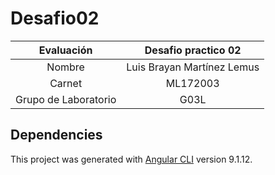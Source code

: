 # Desafio02

| Evaluación | Desafio practico 02 |
|:----------:|:-------------------:|
|Nombre|Luis Brayan Martínez Lemus|
|Carnet|ML172003|
|Grupo de Laboratorio|G03L|

## Dependencies

This project was generated with [Angular CLI](https://github.com/angular/angular-cli) version 9.1.12.
